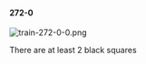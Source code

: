 #### 272-0
![train-272-0-0.png](https://github.com/lil-lab/nlvr/raw/master/nlvr/train/images/29/train-272-0-0.png "train-272-0-0.png")

There are at least 2 black squares